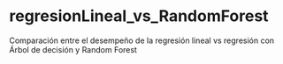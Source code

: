 # regresionLineal_vs_RandomForest
Comparación entre el desempeño de la regresión lineal vs regresión con Árbol de decisión y Random Forest
